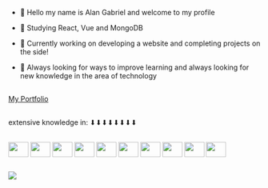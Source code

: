 - 👋 Hello my name is Alan Gabriel and welcome to my profile

- 🌱 Studying React, Vue and MongoDB
- 👯 Currently working on developing a website and completing projects on the side!
- 💬 Always looking for ways to improve learning and always looking for new knowledge in the area of ​​technology

##

<div>
    <a href="https://portfolio-alanfeitosa.vercel.app/" target="_blank"><p>My Portfolio</p></a>
</div>

##

extensive knowledge in:
⬇⬇⬇⬇⬇⬇⬇⬇
<div style="display: inline_block"><br>
<img align="center" height="30" width="40" src="https://cdn.jsdelivr.net/gh/devicons/devicon/icons/bootstrap/bootstrap-original.svg" />
<img align="center" height="30" width="40" src="https://cdn.jsdelivr.net/gh/devicons/devicon/icons/csharp/csharp-original.svg" />
<img align="center" height="30" width="40" src="https://cdn.jsdelivr.net/gh/devicons/devicon/icons/html5/html5-original.svg" />
<img align="center" height="30" width="40" src="https://cdn.jsdelivr.net/gh/devicons/devicon/icons/css3/css3-original.svg" />
<img align="center" height="30" width="40" src="https://cdn.jsdelivr.net/gh/devicons/devicon/icons/javascript/javascript-original.svg" />
<img align="center" height="30" width="40" src="https://cdn.jsdelivr.net/gh/devicons/devicon/icons/mysql/mysql-original.svg" />
<img align="center" height="30" width="40" src="https://cdn.jsdelivr.net/gh/devicons/devicon/icons/php/php-original.svg" />
<img align="center" height="30" width="40" src="https://cdn.jsdelivr.net/gh/devicons/devicon/icons/python/python-original.svg" />
<img align="center" height="30" width="40" src="https://cdn.jsdelivr.net/gh/devicons/devicon/icons/wordpress/wordpress-plain.svg" />
<img align="center" height="30" width="40" src="https://cdn.jsdelivr.net/gh/devicons/devicon/icons/react/react-original.svg" />
</div>

##

<div>
    <a href="https://www.linkedin.com/in/alan-feitosa-363438206" target="_blank"> <img src="https://img.shields.io/badge/-LinkedIn-%230077B5?style=for-the-badge&logo=linkedin&logoColor=white" target="_blank"></a>
  
</div>  

